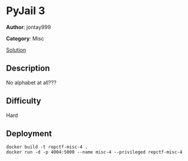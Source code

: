 # PyJail 3

**Author**: jontay999

**Category**: Misc

[Solution](solve/solve.py)

## Description

No alphabet at all???

## Difficulty

Hard

## Deployment

```
docker build -t repctf-misc-4 .
docker run -d -p 4004:5000 --name misc-4 --privileged repctf-misc-4
```
